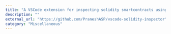 ```yaml
---
title: "A VSCode extension for inspecting solidity smartcontracts using Forge"
description: ""
external_url: "https://github.com/PraneshASP/vscode-solidity-inspector"
category: "Miscellaneous"
---
```

